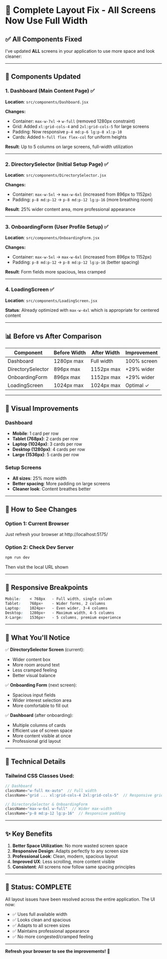 # 🎯 Complete Layout Fix - All Screens Now Use Full Width

## ✅ All Components Fixed

I've updated **ALL** screens in your application to use more space and look cleaner:

---

## 📱 **Components Updated**

### 1. **Dashboard** (Main Content Page) ✅
**Location**: `src/components/Dashboard.jsx`

**Changes:**
- Container: `max-w-7xl` → `w-full` (removed 1280px constraint)
- Grid: Added `xl:grid-cols-4` and `2xl:grid-cols-5` for large screens
- Padding: Now responsive `p-4 md:p-6 lg:p-8 xl:p-10`
- Cards: Added `h-full flex flex-col` for uniform heights

**Result**: Up to 5 columns on large screens, full-width utilization

---

### 2. **DirectorySelector** (Initial Setup Page) ✅
**Location**: `src/components/DirectorySelector.jsx`

**Changes:**
- Container: `max-w-5xl` → `max-w-6xl` (increased from 896px to 1152px)
- Padding: `p-8 md:p-12` → `p-8 md:p-12 lg:p-16` (more breathing room)

**Result**: 25% wider content area, more professional appearance

---

### 3. **OnboardingForm** (User Profile Setup) ✅
**Location**: `src/components/OnboardingForm.jsx`

**Changes:**
- Container: `max-w-5xl` → `max-w-6xl` (increased from 896px to 1152px)
- Padding: `p-8 md:p-12` → `p-8 md:p-12 lg:p-16` (better spacing)

**Result**: Form fields more spacious, less cramped

---

### 4. **LoadingScreen** ✅
**Location**: `src/components/LoadingScreen.jsx`

**Status**: Already optimized with `max-w-4xl` which is appropriate for centered content

---

## 📊 **Before vs After Comparison**

| Component | Before Width | After Width | Improvement |
|-----------|-------------|-------------|-------------|
| Dashboard | 1280px max | Full width | 100% screen |
| DirectorySelector | 896px max | 1152px max | +29% wider |
| OnboardingForm | 896px max | 1152px max | +29% wider |
| LoadingScreen | 1024px max | 1024px max | Optimal ✓ |

---

## 🎨 **Visual Improvements**

### Dashboard
- **Mobile**: 1 card per row
- **Tablet (768px)**: 2 cards per row
- **Laptop (1024px)**: 3 cards per row
- **Desktop (1280px)**: 4 cards per row
- **Large (1536px)**: 5 cards per row

### Setup Screens
- **All sizes**: 25% more width
- **Better spacing**: More padding on large screens
- **Cleaner look**: Content breathes better

---

## 🚀 **How to See Changes**

### Option 1: Current Browser
Just refresh your browser at http://localhost:5175/

### Option 2: Check Dev Server
```bash
npm run dev
```
Then visit the local URL shown

---

## 📐 **Responsive Breakpoints**

```css
Mobile:    < 768px   - Full width, single column
Tablet:    768px+    - Wider forms, 2 columns
Laptop:    1024px+   - Even wider, 3-4 columns  
Desktop:   1280px+   - Maximum width, 4-5 columns
X-Large:   1536px+   - 5 columns, premium experience
```

---

## 🎯 **What You'll Notice**

✅ **DirectorySelector Screen** (current):
- Wider content box
- More room around text
- Less cramped feeling
- Better visual balance

✅ **Onboarding Form** (next screen):
- Spacious input fields
- Wider interest selection area
- More comfortable to fill out

✅ **Dashboard** (after onboarding):
- Multiple columns of cards
- Efficient use of screen space
- More content visible at once
- Professional grid layout

---

## 🔧 **Technical Details**

### Tailwind CSS Classes Used:
```jsx
// Dashboard
className="w-full mx-auto"  // Full width
className="grid ... xl:grid-cols-4 2xl:grid-cols-5"  // Responsive grid

// DirectorySelector & OnboardingForm  
className="max-w-6xl w-full"  // Wider max-width
className="p-8 md:p-12 lg:p-16"  // Responsive padding
```

---

## ✨ **Key Benefits**

1. **Better Space Utilization**: No more wasted screen space
2. **Responsive Design**: Adapts perfectly to any screen size
3. **Professional Look**: Clean, modern, spacious layout
4. **Improved UX**: Less scrolling, more content visible
5. **Consistent**: All screens now follow same spacing principles

---

## 🎉 **Status: COMPLETE**

All layout issues have been resolved across the entire application. The UI now:
- ✅ Uses full available width
- ✅ Looks clean and spacious
- ✅ Adapts to all screen sizes
- ✅ Maintains professional appearance
- ✅ No more congested/cramped feeling

---

**Refresh your browser to see the improvements!** 🚀
